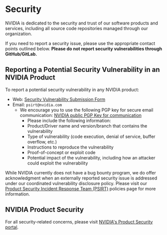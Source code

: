 # Security

NVIDIA is dedicated to the security and trust of our software products and
services, including all source code repositories managed through our organization.

If you need to report a security issue, please use the appropriate contact points
outlined below. **Please do not report security vulnerabilities through GitHub/GitLab.**

## Reporting a Potential Security Vulnerability in an NVIDIA Product

To report a potential security vulnerability in any NVIDIA product:

- Web: [Security Vulnerability Submission Form](https://www.nvidia.com/object/submit-security-vulnerability.html)
- Email: `psirt@nvidia.com`
  - We encourage you to use the following PGP key for secure email communication:
  [NVIDIA public PGP Key for communication](https://www.nvidia.com/en-us/security/pgp-key)
    - Please include the following information:
    - Product/Driver name and version/branch that contains the vulnerability
    - Type of vulnerability (code execution, denial of service, buffer overflow,
      etc.)
    - Instructions to reproduce the vulnerability
    - Proof-of-concept or exploit code
    - Potential impact of the vulnerability, including how an attacker could
    exploit the vulnerability

While NVIDIA currently does not have a bug bounty program, we do offer
acknowledgment when an externally reported security issue is addressed under our
coordinated vulnerability disclosure policy. Please visit our
[Product Security Incident Response Team (PSIRT)](https://www.nvidia.com/en-us/security/psirt-policies/)
policies page for more information.

## NVIDIA Product Security

For all security-related concerns, please visit [NVIDIA's Product Security
portal](https://www.nvidia.com/en-us/security).
